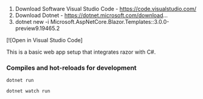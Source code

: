 1. Download Software Visual Studio Code - https://code.visualstudio.com/
2. Download Dotnet - https://dotnet.microsoft.com/download...
3. dotnet new -i Microsoft.AspNetCore.Blazor.Templates::3.0.0-preview9.19465.2

[![Open in Visual Studio Code]

This is a basic web app setup that integrates razor with C#.

### Compiles and hot-reloads for development
```
dotnet run
```
```
dotnet watch run
```
